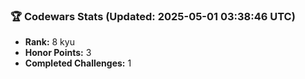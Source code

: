 ### 🏆 Codewars Stats (Updated: 2025-05-01 03:38:46 UTC)

- **Rank:** 8 kyu
- **Honor Points:** 3
- **Completed Challenges:** 1
